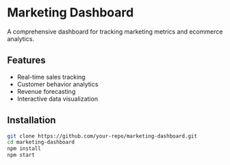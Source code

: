 # Marketing Dashboard

A comprehensive dashboard for tracking marketing metrics and ecommerce analytics.

## Features
- Real-time sales tracking
- Customer behavior analytics
- Revenue forecasting
- Interactive data visualization

## Installation
```bash
git clone https://github.com/your-repo/marketing-dashboard.git
cd marketing-dashboard
npm install
npm start